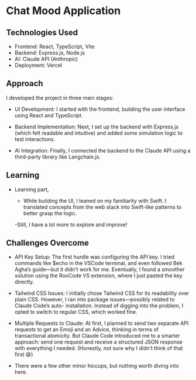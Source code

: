 
# Chat Mood Application


## Technologies Used

- Frontend: React, TypeScript, Vite
- Backend: Express.js, Node.js
- AI: Claude API (Anthropic)
- Deployment: Vercel

## Approach

I developed the project in three main stages: 
- UI Development: 
I started with the frontend, building the user interface using React and TypeScript. 

- Backend Implementation:
Next, I set up the backend with Express.js (which felt readable and intuitive) and added some simulation logic to test interactions.

- AI Integration:
Finally, I connected the backend to the Claude API using a third-party library like Langchain.js.

## Learning
- Learning part,
    - While building the UI, I leaned on my familiarity with Swift. I translated
    concepts from the web stack into Swift-like patterns to better grasp the
    logic.

    -Still, I have a lot more to explore and improve!

## Challenges Overcome

- API Key Setup: 
    The first hurdle was configuring the API key. I tried commands like $echo in 
    the VSCode terminal, and even followed Bek Agha’s guide—but it didn’t work 
    for me. Eventually, I found a smoother solution using the RooCode VS 
    extension, where I just pasted the key directly.

- Tailwind CSS Issues:
    I initially chose Tailwind CSS for its readability over plain CSS. However, 
    I ran into package issues—possibly related to Claude Code’s auto- 
    installation. Instead of digging into the problem, I opted to switch to 
    regular CSS, which worked fine.

- Multiple Requests to Claude:
    At first, I planned to send two separate API requests to get an Emoji and an 
    Advice, thinking in terms of transactional atomicity. But Claude Code 
    introduced me to a smarter approach: send one request and receive a 
    structured JSON response with everything I needed. (Honestly, not sure why I 
    didn’t think of that first 😄)

- There were a few other minor hiccups, but nothing worth diving into here.